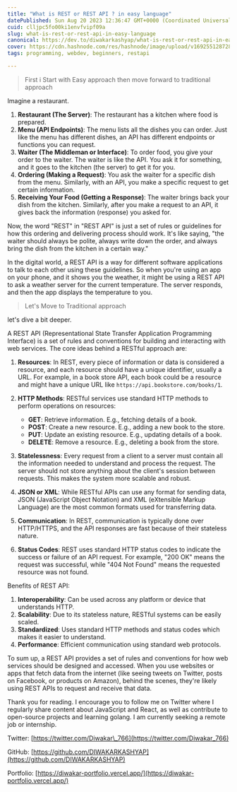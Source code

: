 ```yaml
---
title: "What is REST or REST API ? in easy language"
datePublished: Sun Aug 20 2023 12:36:47 GMT+0000 (Coordinated Universal Time)
cuid: clljpc5fo00ki1envfvipf09a
slug: what-is-rest-or-rest-api-in-easy-language
canonical: https://dev.to/diwakarkashyap/what-is-rest-or-rest-api-in-easy-language-5a8m
cover: https://cdn.hashnode.com/res/hashnode/image/upload/v1692551287286/e517b622-4e1c-4e49-be12-86c18dab6644.png
tags: programming, webdev, beginners, restapi

---
```


> First i Start with Easy approach then move forward to traditional approach

Imagine a restaurant.

1.  **Restaurant (The Server)**: The restaurant has a kitchen where food is prepared.
2.  **Menu (API Endpoints)**: The menu lists all the dishes you can order. Just like the menu has different dishes, an API has different endpoints or functions you can request.
3.  **Waiter (The Middleman or Interface)**: To order food, you give your order to the waiter. The waiter is like the API. You ask it for something, and it goes to the kitchen (the server) to get it for you.
4.  **Ordering (Making a Request)**: You ask the waiter for a specific dish from the menu. Similarly, with an API, you make a specific request to get certain information.
5.  **Receiving Your Food (Getting a Response)**: The waiter brings back your dish from the kitchen. Similarly, after you make a request to an API, it gives back the information (response) you asked for.

Now, the word "REST" in "REST API" is just a set of rules or guidelines for how this ordering and delivering process should work. It's like saying, "the waiter should always be polite, always write down the order, and always bring the dish from the kitchen in a certain way."

In the digital world, a REST API is a way for different software applications to talk to each other using these guidelines. So when you're using an app on your phone, and it shows you the weather, it might be using a REST API to ask a weather server for the current temperature. The server responds, and then the app displays the temperature to you.

> Let's Move to Traditional approach

let's dive a bit deeper.

A REST API (Representational State Transfer Application Programming Interface) is a set of rules and conventions for building and interacting with web services. The core ideas behind a RESTful approach are:

1.  **Resources**: In REST, every piece of information or data is considered a resource, and each resource should have a unique identifier, usually a URL. For example, in a book store API, each book could be a resource and might have a unique URL like `https://api.bookstore.com/books/1`.
    
2.  **HTTP Methods**: RESTful services use standard HTTP methods to perform operations on resources:
    
    *   **GET**: Retrieve information. E.g., fetching details of a book.
    *   **POST**: Create a new resource. E.g., adding a new book to the store.
    *   **PUT**: Update an existing resource. E.g., updating details of a book.
    *   **DELETE**: Remove a resource. E.g., deleting a book from the store.
3.  **Statelessness**: Every request from a client to a server must contain all the information needed to understand and process the request. The server should not store anything about the client's session between requests. This makes the system more scalable and robust.
    
4.  **JSON or XML**: While RESTful APIs can use any format for sending data, JSON (JavaScript Object Notation) and XML (eXtensible Markup Language) are the most common formats used for transferring data.
    
5.  **Communication**: In REST, communication is typically done over HTTP/HTTPS, and the API responses are fast because of their stateless nature.
    
6.  **Status Codes**: REST uses standard HTTP status codes to indicate the success or failure of an API request. For example, "200 OK" means the request was successful, while "404 Not Found" means the requested resource was not found.
    

Benefits of REST API:

1.  **Interoperability**: Can be used across any platform or device that understands HTTP.
2.  **Scalability**: Due to its stateless nature, RESTful systems can be easily scaled.
3.  **Standardized**: Uses standard HTTP methods and status codes which makes it easier to understand.
4.  **Performance**: Efficient communication using standard web protocols.

To sum up, a REST API provides a set of rules and conventions for how web services should be designed and accessed. When you use websites or apps that fetch data from the internet (like seeing tweets on Twitter, posts on Facebook, or products on Amazon), behind the scenes, they're likely using REST APIs to request and receive that data.

Thank you for reading. I encourage you to follow me on Twitter where I regularly share content about JavaScript and React, as well as contribute to open-source projects and learning golang. I am currently seeking a remote job or internship.

Twitter: [https://twitter.com/Diwakar\_766](https://twitter.com/Diwakar_766)

GitHub: [https://github.com/DIWAKARKASHYAP](https://github.com/DIWAKARKASHYAP)

Portfolio: [https://diwakar-portfolio.vercel.app/](https://diwakar-portfolio.vercel.app/)